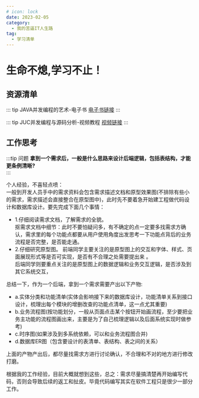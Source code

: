 ```yaml
---
# icon: lock
date: 2023-02-05
category:
  - 我的苦逼IT人生路
tag:
  - 学习清单
---
```


# 生命不熄,学习不止！
## 资源清单 
::: tip JAVA并发编程的艺术-电子书
<a href="https://weread.qq.com/web/reader/247324e05a66a124750d9e9kecc32f3013eccbc87e4b62e?" target="_blank">电子书链接</a>
:::

::: tip JUC并发编程与源码分析-视频教程
<a href="https://www.gulixueyuan.com/my/course/531" target="_blank">视频链接</a>
:::


## 工作思考  
:::tip 问题
**拿到一个需求后，一般是什么思路来设计后端逻辑，包括表结构，才能更条例清晰?**  
:::

个人经验，不喜轻点喷：  
一般到开发人员手中的需求资料会包含需求描述文档和原型效果图(不排除有些小的需求，需求描述会直接整合在原型图中)，此时先不要着急开始建工程做代码设计和数据库设计。要先完成下面几个事情：  
- 1.仔细阅读需求文档，了解需求的全貌。  
         抠需求文档中细节：此时不要怕疑问多，有不确定的点一定要多找需求方确认，需求里的每个功能点都要从用户使用角度出发思考一下功能点背后的业务流程是否完整，是否能走通。  
- 2.仔细研究原型图。
        前端同学主要关注的是原型图上的交互和字体、样式、页面展现形式等是否可实现，是否有不合理之处需要提出来 。  
        后端同学则要重点关注的是原型图上的数据逻辑和业务交互逻辑，是否涉及到其它系统交互，  

总结一下，作为一个后端，拿到一个需求需要产出以下产物:  
- a.实体分类和功能清单(实体会影响接下来的数据库设计，功能清单关系到接口设计，梳理出每个模块的增删改查的功能点清单，这一点尤其重要)  
- b.业务流程图(按功能划分，一般从页面点击某个按钮开始画流程，至少要把业务主功能的流程图画出来，主要是为了自己梳理逻辑以及后面系统实现时做参考)  
- c.时序图(如果涉及到多系统依赖，可以和业务流程图合并)  
- d.数据库ER图（包含要设计的表清单、表结构、表之间的关系）  

上面的产物产出后，都尽量找需求方进行讨论确认，不合理和不对的地方进行修改打磨。  

根据我的工作经验，目前大概就想到这些，总之：需求尽量搞清楚再开始编写代码，否则会导致后续的返工和扯皮。毕竟代码编写其实在软件工程只是很少一部分工作。  